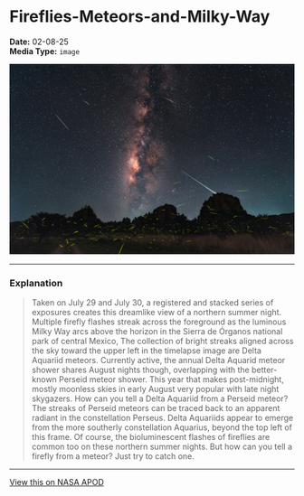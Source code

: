 # Fireflies-Meteors-and-Milky-Way

**Date:** 02-08-25  
**Media Type:** `image`  

![Image](image.jpg)



---

### Explanation

> Taken on July 29 and July 30, a registered and stacked series of exposures creates this dreamlike view of a northern summer night. Multiple firefly flashes streak across the foreground as the luminous Milky Way arcs above the horizon in the Sierra de Órganos national park of central Mexico, The collection of bright streaks aligned across the sky toward the upper left in the timelapse image are Delta Aquariid meteors. Currently active, the annual Delta Aquarid meteor shower shares August nights though, overlapping with the better-known Perseid meteor shower. This year that makes post-midnight, mostly moonless skies in early August very popular with late night skygazers. How can you tell a Delta Aquariid from a Perseid meteor?  The streaks of Perseid meteors can be traced back to an apparent radiant in the constellation Perseus. Delta Aquariids appear to emerge from the more southerly constellation Aquarius, beyond the top left of this frame. Of course, the bioluminescent flashes of fireflies are common too on these northern summer nights. But how can you tell a firefly from a meteor? Just try to catch one.

---

[View this on NASA APOD](https://apod.nasa.gov/apod/astropix.html)
